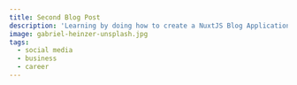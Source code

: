```yaml
---
title: Second Blog Post
description: 'Learning by doing how to create a NuxtJS Blog Application'
image: gabriel-heinzer-unsplash.jpg
tags:
  - social media
  - business
  - career
---
```

